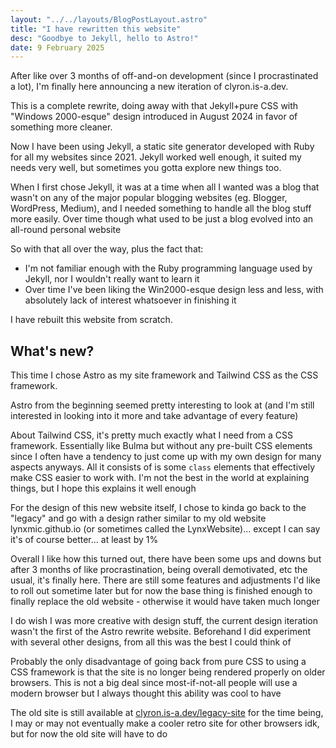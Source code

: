 ```yaml
---
layout: "../../layouts/BlogPostLayout.astro"
title: "I have rewritten this website"
desc: "Goodbye to Jekyll, hello to Astro!"
date: 9 February 2025
---
```

After like over 3 months of off-and-on development (since I procrastinated a lot), I'm finally here announcing a new iteration of clyron.is-a.dev.

This is a complete rewrite, doing away with that Jekyll+pure CSS with "Windows 2000-esque" design introduced in August 2024 in favor of something more cleaner.

Now I have been using Jekyll, a static site generator developed with Ruby for all my websites since 2021. Jekyll worked well enough, it suited my needs very well, but sometimes you gotta explore new things too.

When I first chose Jekyll, it was at a time when all I wanted was a blog that wasn't on any of the major popular blogging websites (eg. Blogger, WordPress, Medium), and I needed something to handle all the blog stuff more easily. Over time though what used to be just a blog evolved into an all-round personal website

So with that all over the way, plus the fact that:
* I'm not familiar enough with the Ruby programming language used by Jekyll, nor I wouldn't really want to learn it
* Over time I've been liking the Win2000-esque design less and less, with absolutely lack of interest whatsoever in finishing it

I have rebuilt this website from scratch.

## What's new?
This time I chose Astro as my site framework and Tailwind CSS as the CSS framework.

Astro from the beginning seemed pretty interesting to look at (and I'm still interested in looking into it more and take advantage of every feature)

About Tailwind CSS, it's pretty much exactly what I need from a CSS framework. Essentially like Bulma but without any pre-built CSS elements since I often have a tendency to just come up with my own design for many aspects anyways. All it consists of is some `class` elements that effectively make CSS easier to work with. I'm not the best in the world at explaining things, but I hope this explains it well enough

For the design of this new website itself, I chose to kinda go back to the "legacy" and go with a design rather similar to my old website lynxmic.github.io (or sometimes called the LynxWebsite)... except I can say it's of course better... at least by 1%

Overall I like how this turned out, there have been some ups and downs but after 3 months of like procrastination, being overall demotivated, etc the usual, it's finally here. There are still some features and adjustments I'd like to roll out sometime later but for now the base thing is finished enough to finally replace the old website - otherwise it would have taken much longer

I do wish I was more creative with design stuff, the current design iteration wasn't the first of the Astro rewrite website. Beforehand I did experiment with several other designs, from all this was the best I could think of

Probably the only disadvantage of going back from pure CSS to using a CSS framework is that the site is no longer being rendered properly on older browsers. This is not a big deal since most-if-not-all people will use a modern browser but I always thought this ability was cool to have

The old site is still available at [clyron.is-a.dev/legacy-site](https://clyron.is-a.dev/legacy-site) for the time being, I may or may not eventually make a cooler retro site for other browsers idk, but for now the old site will have to do